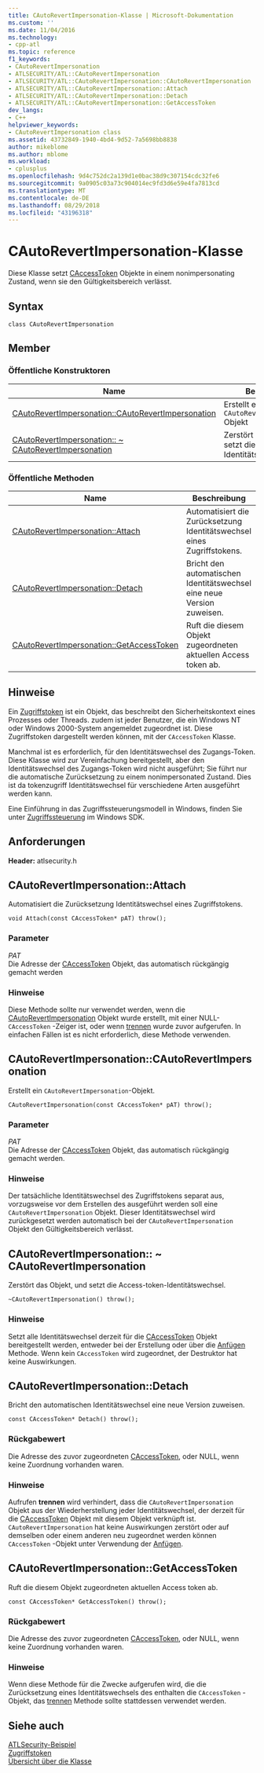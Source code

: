 ```yaml
---
title: CAutoRevertImpersonation-Klasse | Microsoft-Dokumentation
ms.custom: ''
ms.date: 11/04/2016
ms.technology:
- cpp-atl
ms.topic: reference
f1_keywords:
- CAutoRevertImpersonation
- ATLSECURITY/ATL::CAutoRevertImpersonation
- ATLSECURITY/ATL::CAutoRevertImpersonation::CAutoRevertImpersonation
- ATLSECURITY/ATL::CAutoRevertImpersonation::Attach
- ATLSECURITY/ATL::CAutoRevertImpersonation::Detach
- ATLSECURITY/ATL::CAutoRevertImpersonation::GetAccessToken
dev_langs:
- C++
helpviewer_keywords:
- CAutoRevertImpersonation class
ms.assetid: 43732849-1940-4bd4-9d52-7a5698bb8838
author: mikeblome
ms.author: mblome
ms.workload:
- cplusplus
ms.openlocfilehash: 9d4c752dc2a139d1e0bac38d9c307154cdc32fe6
ms.sourcegitcommit: 9a0905c03a73c904014ec9fd3d6e59e4fa7813cd
ms.translationtype: MT
ms.contentlocale: de-DE
ms.lasthandoff: 08/29/2018
ms.locfileid: "43196318"
---
```

# <a name="cautorevertimpersonation-class"></a>CAutoRevertImpersonation-Klasse
Diese Klasse setzt [CAccessToken](../../atl/reference/caccesstoken-class.md) Objekte in einem nonimpersonating Zustand, wenn sie den Gültigkeitsbereich verlässt.  
  
## <a name="syntax"></a>Syntax  
  
```
class CAutoRevertImpersonation
```  
  
## <a name="members"></a>Member  
  
### <a name="public-constructors"></a>Öffentliche Konstruktoren  
  
|Name|Beschreibung|  
|----------|-----------------|  
|[CAutoRevertImpersonation::CAutoRevertImpersonation](#cautorevertimpersonation)|Erstellt eine `CAutoRevertImpersonation` Objekt|  
|[CAutoRevertImpersonation:: ~ CAutoRevertImpersonation](#dtor)|Zerstört das Objekt, und setzt die Access-token-Identitätswechsel.|  
  
### <a name="public-methods"></a>Öffentliche Methoden  
  
|Name|Beschreibung|  
|----------|-----------------|  
|[CAutoRevertImpersonation::Attach](#attach)|Automatisiert die Zurücksetzung Identitätswechsel eines Zugriffstokens.|  
|[CAutoRevertImpersonation::Detach](#detach)|Bricht den automatischen Identitätswechsel eine neue Version zuweisen.|  
|[CAutoRevertImpersonation::GetAccessToken](#getaccesstoken)|Ruft die diesem Objekt zugeordneten aktuellen Access token ab.|  
  
## <a name="remarks"></a>Hinweise  
 Ein [Zugriffstoken](/windows/desktop/SecAuthZ/access-tokens) ist ein Objekt, das beschreibt den Sicherheitskontext eines Prozesses oder Threads. zudem ist jeder Benutzer, die ein Windows NT oder Windows 2000-System angemeldet zugeordnet ist. Diese Zugriffstoken dargestellt werden können, mit der `CAccessToken` Klasse.  
  
 Manchmal ist es erforderlich, für den Identitätswechsel des Zugangs-Token. Diese Klasse wird zur Vereinfachung bereitgestellt, aber den Identitätswechsel des Zugangs-Token wird nicht ausgeführt; Sie führt nur die automatische Zurücksetzung zu einem nonimpersonated Zustand. Dies ist da tokenzugriff Identitätswechsel für verschiedene Arten ausgeführt werden kann.  
  
 Eine Einführung in das Zugriffssteuerungsmodell in Windows, finden Sie unter [Zugriffssteuerung](/windows/desktop/SecAuthZ/access-control) im Windows SDK.  
  
## <a name="requirements"></a>Anforderungen  
 **Header:** atlsecurity.h  
  
##  <a name="attach"></a>  CAutoRevertImpersonation::Attach  
 Automatisiert die Zurücksetzung Identitätswechsel eines Zugriffstokens.  
  
```
void Attach(const CAccessToken* pAT) throw();
```  
  
### <a name="parameters"></a>Parameter  
 *PAT*  
 Die Adresse der [CAccessToken](../../atl/reference/caccesstoken-class.md) Objekt, das automatisch rückgängig gemacht werden  
  
### <a name="remarks"></a>Hinweise  
 Diese Methode sollte nur verwendet werden, wenn die [CAutoRevertImpersonation](../../atl/reference/cautorevertimpersonation-class.md) Objekt wurde erstellt, mit einer NULL- `CAccessToken` -Zeiger ist, oder wenn [trennen](#detach) wurde zuvor aufgerufen. In einfachen Fällen ist es nicht erforderlich, diese Methode verwenden.  
  
##  <a name="cautorevertimpersonation"></a>  CAutoRevertImpersonation::CAutoRevertImpersonation  
 Erstellt ein `CAutoRevertImpersonation`-Objekt.  
  
```
CAutoRevertImpersonation(const CAccessToken* pAT) throw();
```  
  
### <a name="parameters"></a>Parameter  
 *PAT*  
 Die Adresse der [CAccessToken](../../atl/reference/caccesstoken-class.md) Objekt, das automatisch rückgängig gemacht werden.  
  
### <a name="remarks"></a>Hinweise  
 Der tatsächliche Identitätswechsel des Zugriffstokens separat aus, vorzugsweise vor dem Erstellen des ausgeführt werden soll eine `CAutoRevertImpersonation` Objekt. Dieser Identitätswechsel wird zurückgesetzt werden automatisch bei der `CAutoRevertImpersonation` Objekt den Gültigkeitsbereich verlässt.  
  
##  <a name="dtor"></a>  CAutoRevertImpersonation:: ~ CAutoRevertImpersonation  
 Zerstört das Objekt, und setzt die Access-token-Identitätswechsel.  
  
```
~CAutoRevertImpersonation() throw();
```  
  
### <a name="remarks"></a>Hinweise  
 Setzt alle Identitätswechsel derzeit für die [CAccessToken](../../atl/reference/caccesstoken-class.md) Objekt bereitgestellt werden, entweder bei der Erstellung oder über die [Anfügen](#attach) Methode. Wenn kein `CAccessToken` wird zugeordnet, der Destruktor hat keine Auswirkungen.  
  
##  <a name="detach"></a>  CAutoRevertImpersonation::Detach  
 Bricht den automatischen Identitätswechsel eine neue Version zuweisen.  
  
```
const CAccessToken* Detach() throw();
```  
  
### <a name="return-value"></a>Rückgabewert  
 Die Adresse des zuvor zugeordneten [CAccessToken](../../atl/reference/caccesstoken-class.md), oder NULL, wenn keine Zuordnung vorhanden waren.  
  
### <a name="remarks"></a>Hinweise  
 Aufrufen **trennen** wird verhindert, dass die `CAutoRevertImpersonation` Objekt aus der Wiederherstellung jeder Identitätswechsel, der derzeit für die [CAccessToken](../../atl/reference/caccesstoken-class.md) Objekt mit diesem Objekt verknüpft ist. `CAutoRevertImpersonation` hat keine Auswirkungen zerstört oder auf demselben oder einem anderen neu zugeordnet werden können `CAccessToken` -Objekt unter Verwendung der [Anfügen](#attach).  
  
##  <a name="getaccesstoken"></a>  CAutoRevertImpersonation::GetAccessToken  
 Ruft die diesem Objekt zugeordneten aktuellen Access token ab.  
  
```
const CAccessToken* GetAccessToken() throw();
```  
  
### <a name="return-value"></a>Rückgabewert  
 Die Adresse des zuvor zugeordneten [CAccessToken](../../atl/reference/caccesstoken-class.md), oder NULL, wenn keine Zuordnung vorhanden waren.  
  
### <a name="remarks"></a>Hinweise  
 Wenn diese Methode für die Zwecke aufgerufen wird, die die Zurücksetzung eines Identitätswechsels des enthalten die `CAccessToken` -Objekt, das [trennen](#detach) Methode sollte stattdessen verwendet werden.  
  
## <a name="see-also"></a>Siehe auch  
 [ATLSecurity-Beispiel](../../visual-cpp-samples.md)   
 [Zugriffstoken](/windows/desktop/SecAuthZ/access-tokens)   
 [Übersicht über die Klasse](../../atl/atl-class-overview.md)
